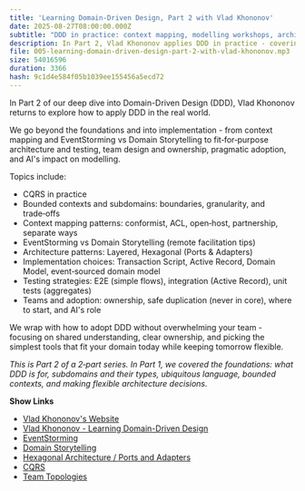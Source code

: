 ```yaml
---
title: 'Learning Domain-Driven Design, Part 2 with Vlad Khononov'
date: 2025-08-27T08:00:00.000Z
subtitle: "DDD in practice: context mapping, modelling workshops, architecture and testing, team design and pragmatic adoption - plus AI's impact on modelling."
description: In Part 2, Vlad Khononov applies DDD in practice - covering context‑mapping patterns, EventStorming vs Domain Storytelling, fit‑for‑purpose architecture and testing, team ownership and duplication, pragmatic adoption, and AI's impact on modelling.
file: 005-learning-domain-driven-design-part-2-with-vlad-khononov.mp3
size: 54016596
duration: 3366
hash: 9c1d4e584f05b1039ee155456a5ecd72
---
```


In Part 2 of our deep dive into Domain-Driven Design (DDD), Vlad Khononov returns to explore how to apply DDD in the real world.

We go beyond the foundations and into implementation - from context mapping and EventStorming vs Domain Storytelling to fit‑for‑purpose architecture and testing, team design and ownership, pragmatic adoption, and AI's impact on modelling.

Topics include:

- CQRS in practice
- Bounded contexts and subdomains: boundaries, granularity, and trade‑offs
- Context mapping patterns: conformist, ACL, open‑host, partnership, separate ways
- EventStorming vs Domain Storytelling (remote facilitation tips)
- Architecture patterns: Layered, Hexagonal (Ports & Adapters)
- Implementation choices: Transaction Script, Active Record, Domain Model, event‑sourced domain model
- Testing strategies: E2E (simple flows), integration (Active Record), unit tests (aggregates)
- Teams and adoption: ownership, safe duplication (never in core), where to start, and AI's role

We wrap with how to adopt DDD without overwhelming your team - focusing on shared understanding, clear ownership, and picking the simplest tools that fit your domain today while keeping tomorrow flexible.

_This is Part 2 of a 2‑part series. In Part 1, we covered the foundations: what DDD is for, subdomains and their types, ubiquitous language, bounded contexts, and making flexible architecture decisions._

**Show Links**

- [Vlad Khononov's Website](https://vladikk.com/)
- [Vlad Khononov - Learning Domain-Driven Design](https://www.oreilly.com/library/view/learning-domain-driven-design/9781098100124/)
- [EventStorming](https://www.eventstorming.com/)
- [Domain Storytelling](https://domainstorytelling.org/)
- [Hexagonal Architecture / Ports and Adapters](https://alistair.cockburn.us/hexagonal-architecture/)
- [CQRS](https://learn.microsoft.com/en-us/azure/architecture/patterns/cqrs)
- [Team Topologies](https://teamtopologies.com/)
